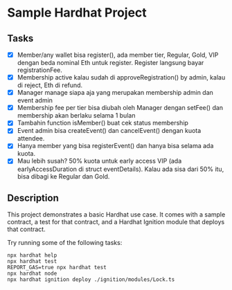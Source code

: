 # Sample Hardhat Project

## Tasks

- [x] Member/any wallet bisa register(), ada member tier, Regular, Gold, VIP dengan beda nominal Eth untuk register. Register langsung bayar registrationFee.
- [x] Membership active kalau sudah di approveRegistration() by admin, kalau di reject, Eth di refund.
- [x] Manager manage siapa aja yang merupakan membership admin dan event admin
- [x] Membership fee per tier bisa diubah oleh Manager dengan setFee() dan membership akan berlaku selama 1 bulan
- [x] Tambahin function isMember() buat cek status membership
- [x] Event admin bisa createEvent() dan cancelEvent() dengan kuota attendee.
- [x] Hanya member yang bisa registerEvent() dan hanya bisa selama ada kuota.
- [x] Mau lebih susah? 50% kuota untuk early access VIP (ada earlyAccessDuration di struct eventDetails). Kalau ada sisa dari 50% itu, bisa dibagi ke Regular dan Gold.

## Description

This project demonstrates a basic Hardhat use case. It comes with a sample contract, a test for that contract, and a Hardhat Ignition module that deploys that contract.

Try running some of the following tasks:

```shell
npx hardhat help
npx hardhat test
REPORT_GAS=true npx hardhat test
npx hardhat node
npx hardhat ignition deploy ./ignition/modules/Lock.ts
```
